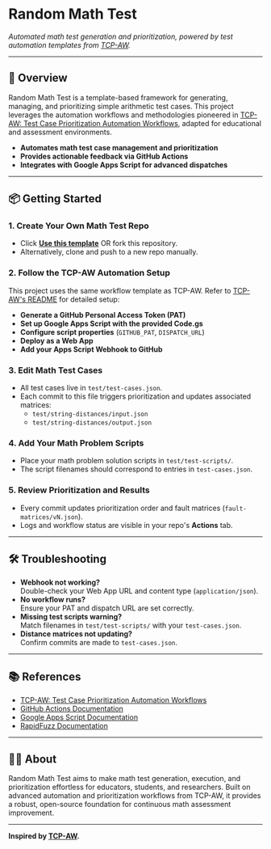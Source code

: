 # Random Math Test

_Automated math test generation and prioritization, powered by test automation templates from [TCP-AW](https://github.com/megat-z/TCP-AW)._

---

## 🚀 Overview

Random Math Test is a template-based framework for generating, managing, and prioritizing simple arithmetic test cases. This project leverages the automation workflows and methodologies pioneered in [TCP-AW: Test Case Prioritization Automation Workflows](https://github.com/megat-z/TCP-AW), adapted for educational and assessment environments.

- **Automates math test case management and prioritization**
- **Provides actionable feedback via GitHub Actions**
- **Integrates with Google Apps Script for advanced dispatches**

---

## 📦 Getting Started

### 1. **Create Your Own Math Test Repo**

- Click [**Use this template**](https://github.com/new?template_name=Random-Math-Test&template_owner=megat-z) OR fork this repository.
- Alternatively, clone and push to a new repo manually.

### 2. **Follow the TCP-AW Automation Setup**

This project uses the same workflow template as TCP-AW. Refer to [TCP-AW's README](https://github.com/megat-z/TCP-AW#readme) for detailed setup:

- **Generate a GitHub Personal Access Token (PAT)**
- **Set up Google Apps Script with the provided Code.gs**
- **Configure script properties** (`GITHUB_PAT`, `DISPATCH_URL`)
- **Deploy as a Web App**
- **Add your Apps Script Webhook to GitHub**

### 3. **Edit Math Test Cases**

- All test cases live in `test/test-cases.json`.
- Each commit to this file triggers prioritization and updates associated matrices:
  - `test/string-distances/input.json`
  - `test/string-distances/output.json`

### 4. **Add Your Math Problem Scripts**

- Place your math problem solution scripts in `test/test-scripts/`.
- The script filenames should correspond to entries in `test-cases.json`.

### 5. **Review Prioritization and Results**

- Every commit updates prioritization order and fault matrices (`fault-matrices/vN.json`).
- Logs and workflow status are visible in your repo's **Actions** tab.

---

## 🛠 Troubleshooting

- **Webhook not working?**  
  Double-check your Web App URL and content type (`application/json`).
- **No workflow runs?**  
  Ensure your PAT and dispatch URL are set correctly.
- **Missing test scripts warning?**  
  Match filenames in `test/test-scripts/` with your `test-cases.json`.
- **Distance matrices not updating?**  
  Confirm commits are made to `test-cases.json`.

---

## 📚 References

- [TCP-AW: Test Case Prioritization Automation Workflows](https://github.com/megat-z/TCP-AW)
- [GitHub Actions Documentation](https://docs.github.com/en/actions)
- [Google Apps Script Documentation](https://developers.google.com/apps-script/)
- [RapidFuzz Documentation](https://maxbachmann.github.io/RapidFuzz/)

---

## 👩‍🔬 About

Random Math Test aims to make math test generation, execution, and prioritization effortless for educators, students, and researchers. Built on advanced automation and prioritization workflows from TCP-AW, it provides a robust, open-source foundation for continuous math assessment improvement.

---

**Inspired by [TCP-AW](https://github.com/megat-z/TCP-AW).**
